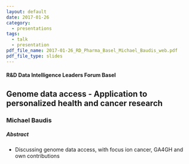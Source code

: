 ```yaml
---
layout: default
date: 2017-01-26
category:
  - presentations
tags:
  - talk
  - presentation
pdf_file_name: 2017-01-26_RD_Pharma_Basel_Michael_Baudis_web.pdf
pdf_file_type: slides
---
```


#### R&D Data Intelligence Leaders Forum Basel
## Genome data access - Application to personalized health and cancer research
### Michael Baudis

##### Abstract

* Discussing genome data access, with focus ion cancer, GA4GH and own contributions
